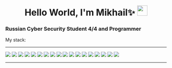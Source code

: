 <h1 align="center">Hello World, I'm Mikhail✨</a> 
<img src="https://github.com/blackcater/blackcater/raw/main/images/Hi.gif" height="32"/></h1>
<h3>Russian Cyber Security Student 4/4 and Programmer</h3>
<label>My stack:</label>
<hr>
<div id="badges">
  <img src="https://img.shields.io/badge/c%23-%23239120.svg?style=for-the-badge&logo=csharp&logoColor=white">
  <img src="https://img.shields.io/badge/python-3670A0?style=for-the-badge&logo=python&logoColor=ffdd54">
  <img src="https://img.shields.io/badge/django-%23092E20.svg?style=for-the-badge&logo=django&logoColor=white">
  <img src="https://img.shields.io/badge/go-%2300ADD8.svg?style=for-the-badge&logo=go&logoColor=white">
  <img src="https://img.shields.io/badge/sqlite-%2307405e.svg?style=for-the-badge&logo=sqlite&logoColor=white">
  <img src="https://img.shields.io/badge/mysql-4479A1.svg?style=for-the-badge&logo=mysql&logoColor=white">
  <img src="https://img.shields.io/badge/Ubuntu-E95420?style=for-the-badge&logo=ubuntu&logoColor=white">
  <img src="https://img.shields.io/badge/Kali-268BEE?style=for-the-badge&logo=kalilinux&logoColor=white">
  <img src="https://img.shields.io/badge/cent%20os-002260?style=for-the-badge&logo=centos&logoColor=F0F0F0">
  <img src="https://img.shields.io/badge/docker-%230db7ed.svg?style=for-the-badge&logo=docker&logoColor=white">
  <img src="https://img.shields.io/badge/kubernetes-%23326ce5.svg?style=for-the-badge&logo=kubernetes&logoColor=white">
  <img src="https://img.shields.io/badge/cisco-%23049fd9.svg?style=for-the-badge&logo=cisco&logoColor=black">
  <img src="https://img.shields.io/badge/git-%23F05033.svg?style=for-the-badge&logo=git&logoColor=white">
  <img src="https://img.shields.io/badge/gitlab-%23181717.svg?style=for-the-badge&logo=gitlab&logoColor=white">
  <img src="https://img.shields.io/badge/ansible-%231A1918.svg?style=for-the-badge&logo=ansible&logoColor=white">
  <img src="https://img.shields.io/badge/gitlab%20ci-%23181717.svg?style=for-the-badge&logo=gitlab&logoColor=white">
  <img src="https://img.shields.io/badge/pytest-%23ffffff.svg?style=for-the-badge&logo=pytest&logoColor=2f9fe3">
  <img src="https://img.shields.io/badge/-selenium-%43B02A?style=for-the-badge&logo=selenium&logoColor=white">
</div>
<hr>
